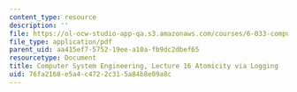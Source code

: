 ```yaml
---
content_type: resource
description: ''
file: https://ol-ocw-studio-app-qa.s3.amazonaws.com/courses/6-033-computer-system-engineering-spring-2018/76fa2168e5a4c4722c315a84b8e09a8c_MIT6_033S18lec16.pdf
file_type: application/pdf
parent_uid: aa415ef7-5752-19ee-a10a-fb9dc2dbef65
resourcetype: Document
title: Computer System Engineering, Lecture 16 Atomicity via Logging
uid: 76fa2168-e5a4-c472-2c31-5a84b8e09a8c
---
```

